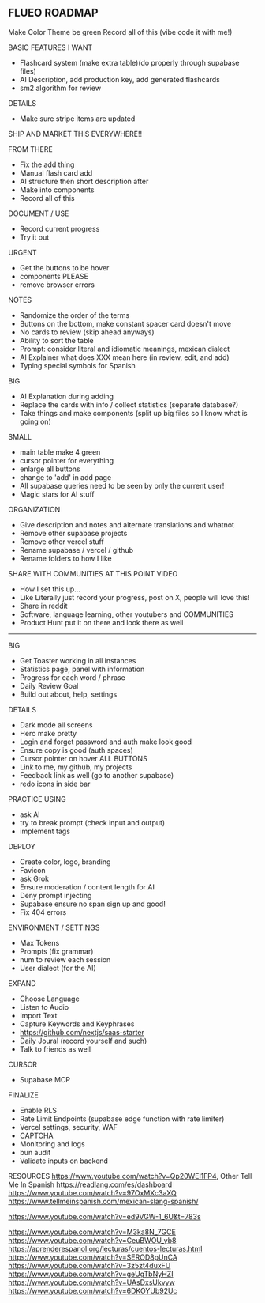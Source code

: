 ## FLUEO ROADMAP

Make Color Theme be green
Record all of this (vibe code it with me!)

BASIC FEATURES I WANT
- Flashcard system (make extra table)(do properly through supabase files)
- AI Description, add production key, add generated flashcards
- sm2 algorithm for review

DETAILS
- Make sure stripe items are updated

SHIP AND MARKET THIS EVERYWHERE!!

FROM THERE







- Fix the add thing
- Manual flash card add
- AI structure then short description after
- Make into components
- Record all of this

DOCUMENT / USE
- Record current progress
- Try it out

URGENT
- Get the buttons to be hover
- components PLEASE
- remove browser errors

NOTES
- Randomize the order of the terms
- Buttons on the bottom, make constant spacer card doesn't move
- No cards to review (skip ahead anyways)
- Ability to sort the table
- Prompt: consider literal and idiomatic meanings, mexican dialect
- AI Explainer what does XXX mean here (in review, edit, and add)
- Typing special symbols for Spanish

BIG
- AI Explanation during adding
- Replace the cards with info / collect statistics (separate database?)
- Take things and make components (split up big files so I know what is going on)

SMALL
- main table make 4 green
- cursor pointer for everything
- enlarge all buttons
- change to 'add' in add page
- All supabase queries need to be seen by only the current user!
- Magic stars for AI stuff

ORGANIZATION
- Give description and notes and alternate translations and whatnot
- Remove other supabase projects
- Remove other vercel stuff
- Rename supabase / vercel / github
- Rename folders to how I like

SHARE WITH COMMUNITIES AT THIS POINT
VIDEO
- How I set this up...
- Like Literally just record your progress, post on X, people will love this!
- Share in reddit
- Software, language learning, other youtubers and COMMUNITIES
- Product Hunt put it on there and look there as well
--------------------------------------------

BIG
- Get Toaster working in all instances
- Statistics page, panel with information
- Progress for each word / phrase
- Daily Review Goal
- Build out about, help, settings

DETAILS
- Dark mode all screens
- Hero make pretty
- Login and forget password and auth make look good
- Ensure copy is good (auth spaces)
- Cursor pointer on hover ALL BUTTONS
- Link to me, my github, my projects
- Feedback link as well (go to another supabase)
- redo icons in side bar

PRACTICE USING
- ask AI
- try to break prompt (check input and output)
- implement <thinking> tags

DEPLOY
- Create color, logo, branding
- Favicon
- ask Grok
- Ensure moderation / content length for AI
- Deny prompt injecting
- Supabase ensure no span sign up and good!
- Fix 404 errors

ENVIRONMENT / SETTINGS
- Max Tokens
- Prompts (fix grammar)
- num to review each session
- User dialect (for the AI)

EXPAND
- Choose Language
- Listen to Audio
- Import Text
- Capture Keywords and Keyphrases
- https://github.com/nextjs/saas-starter
- Daily Joural (record yourself and such)
- Talk to friends as well

CURSOR
- Supabase MCP

FINALIZE
- Enable RLS
- Rate Limit Endpoints (supabase edge function with rate limiter)
- Vercel settings, security, WAF
- CAPTCHA
- Monitoring and logs
- bun audit
- Validate inputs on backend

RESOURCES
https://www.youtube.com/watch?v=Qp20WEl1FP4, Other Tell Me In Spanish
https://readlang.com/es/dashboard
https://www.youtube.com/watch?v=97OxMXc3aXQ
https://www.tellmeinspanish.com/mexican-slang-spanish/

https://www.youtube.com/watch?v=ed9VGW-1_6U&t=783s

https://www.youtube.com/watch?v=M3ka8N_7GCE
https://www.youtube.com/watch?v=CeuBWOU_yb8
https://aprenderespanol.org/lecturas/cuentos-lecturas.html
https://www.youtube.com/watch?v=SEROD8pUnCA
https://www.youtube.com/watch?v=3z5zt4duxFU
https://www.youtube.com/watch?v=geUgTbNyHZI
https://www.youtube.com/watch?v=UAsDxsUkvyw
https://www.youtube.com/watch?v=6DKOYUb92Uc